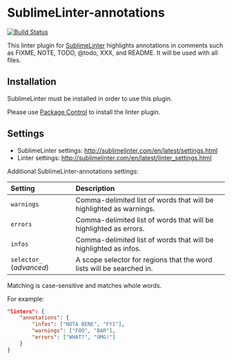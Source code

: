 SublimeLinter-annotations
=========================

[![Build Status](https://travis-ci.org/SublimeLinter/SublimeLinter-annotations.svg?branch=master)](https://travis-ci.org/SublimeLinter/SublimeLinter-annotations)

This linter plugin for [SublimeLinter](https://github.com/SublimeLinter/SublimeLinter) highlights annotations in comments such as FIXME, NOTE, TODO, @todo, XXX, and README.
It will be used with all files.

## Installation
SublimeLinter must be installed in order to use this plugin.

Please use [Package Control](https://packagecontrol.io) to install the linter plugin.

## Settings
- SublimeLinter settings: http://sublimelinter.com/en/latest/settings.html
- Linter settings: http://sublimelinter.com/en/latest/linter_settings.html

Additional SublimeLinter-annotations settings:

|Setting|Description|
|:------|:----------|
|`warnings`|Comma-delimited list of words that will be highlighted as warnings.|
|`errors`|Comma-delimited list of words that will be highlighted as errors.|
|`infos`|Comma-delimited list of words that will be highlighted as infos.|
|`selector_` (*advanced*)| A scope selector for regions that the word lists will be searched in.|

Matching is case-sensitive and matches whole words.

For example:

```json
"linters": {
    "annotations": {
        "infos": ["NOTA BENE", "FYI"],
        "warnings": ["FOO", "BAR"],
        "errors": ["WHAT?", "OMG!"]
    }
}
```
